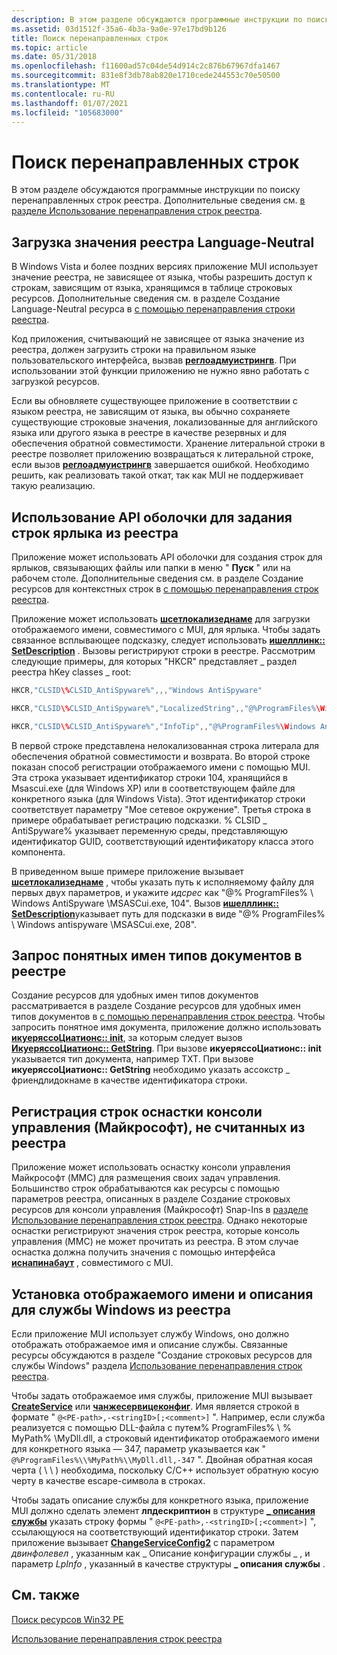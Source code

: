 ```yaml
---
description: В этом разделе обсуждаются программные инструкции по поиску перенаправленных строк реестра. Дополнительные сведения см. в разделе Использование перенаправления строк реестра.
ms.assetid: 03d1512f-35a6-4b3a-9a0e-97e17bd9b126
title: Поиск перенаправленных строк
ms.topic: article
ms.date: 05/31/2018
ms.openlocfilehash: f11600ad57c04de54d914c2c876b67967dfa1467
ms.sourcegitcommit: 831e8f3db78ab820e1710cede244553c70e50500
ms.translationtype: MT
ms.contentlocale: ru-RU
ms.lasthandoff: 01/07/2021
ms.locfileid: "105683000"
---
```

# <a name="locating-redirected-strings"></a>Поиск перенаправленных строк

В этом разделе обсуждаются программные инструкции по поиску перенаправленных строк реестра. Дополнительные сведения см. [в разделе Использование перенаправления строк реестра](using-registry-string-redirection.md).

## <a name="load-a-language-neutral-registry-value"></a>Загрузка значения реестра Language-Neutral

В Windows Vista и более поздних версиях приложение MUI использует значение реестра, не зависящее от языка, чтобы разрешить доступ к строкам, зависящим от языка, хранящимся в таблице строковых ресурсов. Дополнительные сведения см. в разделе Создание Language-Neutral ресурса в [с помощью перенаправления строки реестра](using-registry-string-redirection.md).

Код приложения, считывающий не зависящее от языка значение из реестра, должен загрузить строки на правильном языке пользовательского интерфейса, вызвав [**реглоадмуистрингв**](/windows/win32/api/winreg/nf-winreg-regloadmuistringa). При использовании этой функции приложению не нужно явно работать с загрузкой ресурсов.

Если вы обновляете существующее приложение в соответствии с языком реестра, не зависящим от языка, вы обычно сохраняете существующие строковые значения, локализованные для английского языка или другого языка в реестре в качестве резервных и для обеспечения обратной совместимости. Хранение литеральной строки в реестре позволяет приложению возвращаться к литеральной строке, если вызов [**реглоадмуистрингв**](/windows/win32/api/winreg/nf-winreg-regloadmuistringa) завершается ошибкой. Необходимо решить, как реализовать такой откат, так как MUI не поддерживает такую реализацию.

## <a name="use-shell-api-to-set-shortcut-strings-from-the-registry"></a>Использование API оболочки для задания строк ярлыка из реестра

Приложение может использовать API оболочки для создания строк для ярлыков, связывающих файлы или папки в меню " **Пуск** " или на рабочем столе. Дополнительные сведения см. в разделе Создание ресурсов для контекстных строк в [с помощью перенаправления строк реестра](using-registry-string-redirection.md).

Приложение может использовать [**шсетлокализеднаме**](/windows/win32/api/shellapi/nf-shellapi-shsetlocalizedname) для загрузки отображаемого имени, совместимого с MUI, для ярлыка. Чтобы задать связанное всплывающее подсказку, следует использовать [**ишелллинк:: SetDescription**](/windows/win32/api/shobjidl_core/nf-shobjidl_core-ishelllinka-setdescription) . Вызовы регистрируют строки в реестре. Рассмотрим следующие примеры, для которых "HKCR" представляет \_ раздел реестра hKey classes \_ root:


```C++
HKCR,"CLSID\%CLSID_AntiSpyware%",,,"Windows AntiSpyware"

HKCR,"CLSID\%CLSID_AntiSpyware%","LocalizedString",,"@%ProgramFiles%\Windows AntiSpyware\MSASCui.exe,-104"

HKCR,"CLSID\%CLSID_AntiSpyware%","InfoTip",,"@%ProgramFiles%\Windows AntiSpyware\MSASCui.exe,-208"
```



В первой строке представлена нелокализованная строка литерала для обеспечения обратной совместимости и возврата. Во второй строке показан способ регистрации отображаемого имени с помощью MUI. Эта строка указывает идентификатор строки 104, хранящийся в Msascui.exe (для Windows XP) или в соответствующем файле для конкретного языка (для Windows Vista). Этот идентификатор строки соответствует параметру "Мое сетевое окружение". Третья строка в примере обрабатывает регистрацию подсказки. % CLSID \_ AntiSpyware% указывает переменную среды, представляющую идентификатор GUID, соответствующий идентификатору класса этого компонента.

В приведенном выше примере приложение вызывает [**шсетлокализеднаме**](/windows/win32/api/shellapi/nf-shellapi-shsetlocalizedname) , чтобы указать путь к исполняемому файлу для первых двух параметров, и укажите *идсрес* как "@% ProgramFiles% \\ Windows AntiSpyware \\MSASCui.exe, 104". Вызов [**ишелллинк:: SetDescription**](/windows/win32/api/shobjidl_core/nf-shobjidl_core-ishelllinka-setdescription)указывает путь для подсказки в виде "@% ProgramFiles% \\ Windows antispyware \\MSASCui.exe, 208".

## <a name="query-friendly-document-type-names-in-the-registry"></a>Запрос понятных имен типов документов в реестре

Создание ресурсов для удобных имен типов документов рассматривается в разделе Создание ресурсов для удобных имен типов документов в [с помощью перенаправления строк реестра](using-registry-string-redirection.md). Чтобы запросить понятное имя документа, приложение должно использовать [**икуеряссоЦиатионс:: init**](/windows/win32/api/shlwapi/nf-shlwapi-iqueryassociations-init), за которым следует вызов [**ИкуеряссоЦиатионс:: GetString**](/windows/win32/api/shlwapi/nf-shlwapi-iqueryassociations-getstring). При вызове **икуеряссоЦиатионс:: init** указывается тип документа, например TXT. При вызове **икуеряссоЦиатионс:: GetString** необходимо указать ассокстр \_ фриендлидокнаме в качестве идентификатора строки.

## <a name="register-microsoft-management-console-snap-in-strings-not-read-from-the-registry"></a>Регистрация строк оснастки консоли управления (Майкрософт), не считанных из реестра

Приложение может использовать оснастку консоли управления Майкрософт (MMC) для размещения своих задач управления. Большинство строк обрабатываются как ресурсы с помощью параметров реестра, описанных в разделе Создание строковых ресурсов для консоли управления (Майкрософт) Snap-Ins в [разделе Использование перенаправления строк реестра](using-registry-string-redirection.md). Однако некоторые оснастки регистрируют значения строк реестра, которые консоль управления (MMC) не может прочитать из реестра. В этом случае оснастка должна получить значения с помощью интерфейса [**иснапинабаут**](/windows/win32/api/mmc/nn-mmc-isnapinabout) , совместимого с MUI.

## <a name="set-the-display-name-and-description-for-a-windows-service-from-the-registry"></a>Установка отображаемого имени и описания для службы Windows из реестра

Если приложение MUI использует службу Windows, оно должно отображать отображаемое имя и описание службы. Связанные ресурсы обсуждаются в разделе "Создание строковых ресурсов для службы Windows" раздела [Использование перенаправления строк реестра](using-registry-string-redirection.md).

Чтобы задать отображаемое имя службы, приложение MUI вызывает [**CreateService**](/windows/win32/api/winsvc/nf-winsvc-createservicea) или [**чанжесервицеконфиг**](/windows/win32/api/winsvc/nf-winsvc-changeserviceconfiga). Имя является строкой в формате " `@<PE-path>,-<stringID>[;<comment>]` ". Например, если служба реализуется с помощью DLL-файла с путем% ProgramFiles% \\ % MyPath% \\MyDll.dll, а строковый идентификатор отображаемого имени для конкретного языка — 347, параметр указывается как " `@%ProgramFiles%\\%MyPath%\\MyDll.dll,-347` ". Двойная обратная косая черта ( \\ \\ ) необходима, поскольку C/C++ использует обратную косую черту в качестве escape-символа в строках.

Чтобы задать описание службы для конкретного языка, приложение MUI должно сделать элемент **лпдескриптион** в структуре [**\_ описания службы**](/windows/win32/api/winsvc/ns-winsvc-service_descriptiona) указать строку формы " `@<PE-path>,-<stringID>[;<comment>]` ", ссылающуюся на соответствующий идентификатор строки. Затем приложение вызывает [**ChangeServiceConfig2**](/windows/win32/api/winsvc/nf-winsvc-changeserviceconfig2a) с параметром *двинфолевел* , указанным как \_ Описание конфигурации службы \_ , и параметр *LpInfo* , указанный в качестве структуры **\_ описания службы** .

## <a name="related-topics"></a>См. также

<dl> <dt>

[Поиск ресурсов Win32 PE](locating-win32-pe-resources.md)
</dt> <dt>

[Использование перенаправления строк реестра](using-registry-string-redirection.md)
</dt> </dl>

 

 
